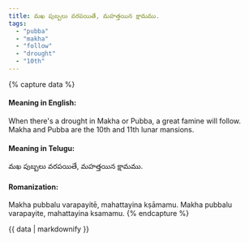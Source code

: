 ```yaml
---
title: మఖ పుబ్బలు వరపయితే, మహత్తయిన క్షామము.
tags:
  - "pubba"
  - "makha"
  - "follow"
  - "drought"
  - "10th"
---
```


{% capture data %}
#### Meaning in English:
When there's a drought in Makha or Pubba, a great famine will follow.
Makha and Pubba are the 10th and 11th lunar mansions.

#### Meaning in Telugu:
మఖ పుబ్బలు వరపయితే, మహత్తయిన క్షామము.

#### Romanization:
Makha pubbalu varapayitē, mahattayina kṣāmamu.
Makha pubbalu varapayite, mahattayina ksamamu.
{% endcapture %}

{{ data | markdownify }}

